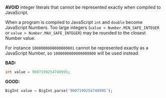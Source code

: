 
**AVOID** integer literals that cannot be represented exactly when compiled to
JavaScript.

When a program is compiled to JavaScript `int` and `double` become JavaScript
Numbers. Too large integers (`value < Number.MIN_SAFE_INTEGER` or
`value > Number.MAX_SAFE_INTEGER`) may be rounded to the closest Number value.

For instance `1000000000000000001` cannot be represented exactly as a JavaScript
Number, so `1000000000000000000` will be used instead.

**BAD:**
```dart
int value = 9007199254740995;
```

**GOOD:**
```dart
BigInt value = BigInt.parse('9007199254740995');
```

